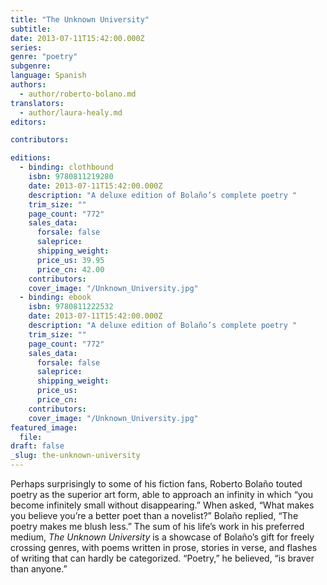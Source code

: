 ```yaml
---
title: "The Unknown University"
subtitle:
date: 2013-07-11T15:42:00.000Z
series:
genre: "poetry"
subgenre:
language: Spanish
authors:
  - author/roberto-bolano.md
translators:
  - author/laura-healy.md
editors:

contributors:

editions:
  - binding: clothbound
    isbn: 9780811219280
    date: 2013-07-11T15:42:00.000Z
    description: "A deluxe edition of Bolaño’s complete poetry "
    trim_size: ""
    page_count: "772"
    sales_data:
      forsale: false
      saleprice:
      shipping_weight:
      price_us: 39.95
      price_cn: 42.00
    contributors:
    cover_image: "/Unknown_University.jpg"
  - binding: ebook
    isbn: 9780811222532
    date: 2013-07-11T15:42:00.000Z
    description: "A deluxe edition of Bolaño’s complete poetry "
    trim_size: ""
    page_count: "772"
    sales_data:
      forsale: false
      saleprice:
      shipping_weight:
      price_us:
      price_cn:
    contributors:
    cover_image: "/Unknown_University.jpg"
featured_image:
  file:
draft: false
_slug: the-unknown-university
---
```


Perhaps surprisingly to some of his fiction fans, Roberto Bolaño touted poetry as the superior art form, able to approach an infinity in which “you become infinitely small without disappearing.” When asked, “What makes you believe you’re a better poet than a novelist?” Bolaño replied, “The poetry makes me blush less.” The sum of his life’s work in his preferred medium, _The Unknown University_ is a showcase of Bolaño’s gift for freely crossing genres, with poems written in prose, stories in verse, and flashes of writing that can hardly be categorized. “Poetry,” he believed, “is braver than anyone.”

